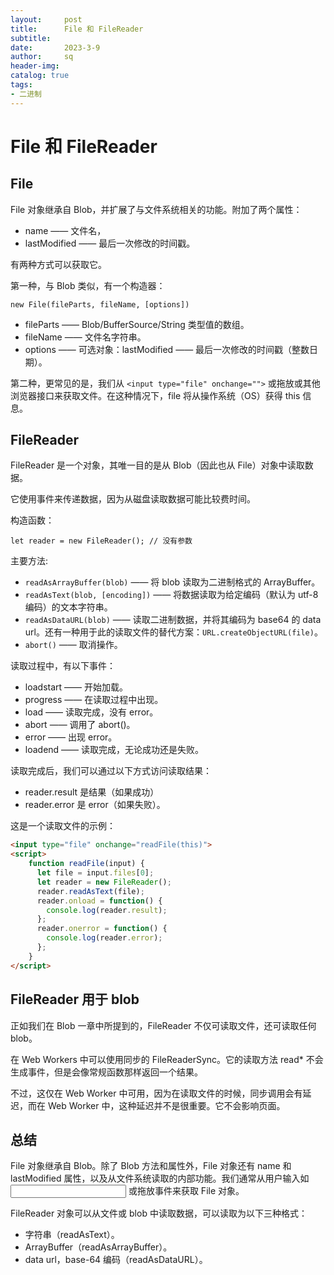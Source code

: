 ```yaml
---
layout:     post
title:      File 和 FileReader
subtitle:   
date:       2023-3-9
author:     sq
header-img:
catalog: true
tags:
- 二进制
---
```

# File 和 FileReader

## File
File 对象继承自 Blob，并扩展了与文件系统相关的功能。附加了两个属性：
- name —— 文件名，
- lastModified —— 最后一次修改的时间戳。

有两种方式可以获取它。

第一种，与 Blob 类似，有一个构造器：

`new File(fileParts, fileName, [options])`

- fileParts —— Blob/BufferSource/String 类型值的数组。
- fileName —— 文件名字符串。
- options —— 可选对象：lastModified —— 最后一次修改的时间戳（整数日期）。

第二种，更常见的是，我们从 `<input type="file" onchange="">` 或拖放或其他浏览器接口来获取文件。在这种情况下，file 将从操作系统（OS）获得 this 信息。

## FileReader
FileReader 是一个对象，其唯一目的是从 Blob（因此也从 File）对象中读取数据。

它使用事件来传递数据，因为从磁盘读取数据可能比较费时间。

构造函数：

`let reader = new FileReader(); // 没有参数`

主要方法:
- `readAsArrayBuffer(blob)` —— 将 blob 读取为二进制格式的 ArrayBuffer。
- `readAsText(blob, [encoding])` —— 将数据读取为给定编码（默认为 utf-8 编码）的文本字符串。
- `readAsDataURL(blob)` —— 读取二进制数据，并将其编码为 base64 的 data url。还有一种用于此的读取文件的替代方案：`URL.createObjectURL(file)`。
- `abort()` —— 取消操作。

读取过程中，有以下事件：
- loadstart —— 开始加载。
- progress —— 在读取过程中出现。
- load —— 读取完成，没有 error。
- abort —— 调用了 abort()。
- error —— 出现 error。
- loadend —— 读取完成，无论成功还是失败。

读取完成后，我们可以通过以下方式访问读取结果：
- reader.result 是结果（如果成功）
- reader.error 是 error（如果失败）。

这是一个读取文件的示例：
```html
<input type="file" onchange="readFile(this)">
<script>
    function readFile(input) {
      let file = input.files[0];
      let reader = new FileReader();
      reader.readAsText(file);
      reader.onload = function() {
        console.log(reader.result);
      };
      reader.onerror = function() {
        console.log(reader.error);
      };
    }
</script>
```

## FileReader 用于 blob
正如我们在 Blob 一章中所提到的，FileReader 不仅可读取文件，还可读取任何 blob。

在 Web Workers 中可以使用同步的 FileReaderSync。它的读取方法 read* 不会生成事件，但是会像常规函数那样返回一个结果。

不过，这仅在 Web Worker 中可用，因为在读取文件的时候，同步调用会有延迟，而在 Web Worker 中，这种延迟并不是很重要。它不会影响页面。

## 总结
File 对象继承自 Blob。除了 Blob 方法和属性外，File 对象还有 name 和 lastModified 属性，以及从文件系统读取的内部功能。我们通常从用户输入如 <input> 或拖放事件来获取 File 对象。

FileReader 对象可以从文件或 blob 中读取数据，可以读取为以下三种格式：
- 字符串（readAsText）。
- ArrayBuffer（readAsArrayBuffer）。
- data url，base-64 编码（readAsDataURL）。

